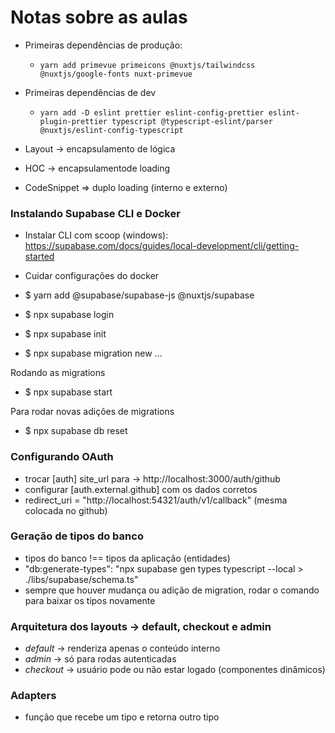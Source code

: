 # Notas sobre as aulas

- Primeiras dependências de produção:

  - `yarn add primevue primeicons @nuxtjs/tailwindcss @nuxtjs/google-fonts nuxt-primevue`

- Primeiras dependências de dev

  - `yarn add -D eslint prettier eslint-config-prettier eslint-plugin-prettier typescript @typescript-eslint/parser @nuxtjs/eslint-config-typescript`

- Layout -> encapsulamento de lógica
- HOC -> encapsulamentode loading

- CodeSnippet => duplo loading (interno e externo)

### Instalando Supabase CLI e Docker

- Instalar CLI com scoop (windows): https://supabase.com/docs/guides/local-development/cli/getting-started
- Cuidar configurações do docker

- $ yarn add @supabase/supabase-js @nuxtjs/supabase
- $ npx supabase login
- $ npx supabase init

- $ npx supabase migration new ...

Rodando as migrations

- $ npx supabase start

Para rodar novas adições de migrations

- $ npx supabase db reset

### Configurando OAuth

- trocar [auth] site_url para -> http://localhost:3000/auth/github
- configurar [auth.external.github] com os dados corretos
- redirect_uri = "http://localhost:54321/auth/v1/callback" (mesma colocada no github)

### Geração de tipos do banco

- tipos do banco !== tipos da aplicação (entidades)
- "db:generate-types": "npx supabase gen types typescript --local > ./libs/supabase/schema.ts"
- sempre que houver mudança ou adição de migration, rodar o comando para baixar os tipos novamente

### Arquitetura dos layouts -> default, checkout e admin

- _default_ -> renderiza apenas o conteúdo interno
- _admin_ -> só para rodas autenticadas
- _checkout_ -> usuário pode ou não estar logado (componentes dinâmicos)

### Adapters

- função que recebe um tipo e retorna outro tipo
